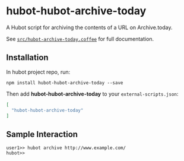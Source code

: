 # hubot-hubot-archive-today

A Hubot script for archiving the contents of a URL on Archive.today.

See [`src/hubot-archive-today.coffee`](src/hubot-archive-today.coffee) for full documentation.

## Installation

In hubot project repo, run:

`npm install hubot-hubot-archive-today --save`

Then add **hubot-hubot-archive-today** to your `external-scripts.json`:

```json
[
  "hubot-hubot-archive-today"
]
```

## Sample Interaction

```
user1>> hubot archive http://www.example.com/
hubot>> 
```
